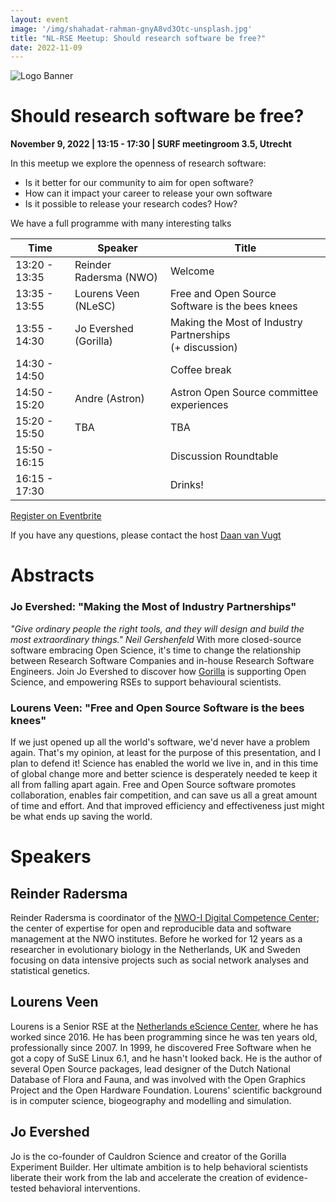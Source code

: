 ```yaml
---
layout: event
image: '/img/shahadat-rahman-gnyA8vd3Otc-unsplash.jpg'
title: "NL-RSE Meetup: Should research software be free?"
date: 2022-11-09
---
```


<!--break-->
![Logo Banner](/img/meetups/logo-banner.jpg)

# Should research software be free?
**November 9, 2022 | 13:15 - 17:30 | SURF meetingroom 3.5, Utrecht**

In this meetup we explore the openness of research software:

- Is it better for our community to aim for open software?
- How can it impact your career to release your own software
- Is it possible to release your research codes? How?

We have a full programme with many interesting talks

| Time | Speaker | Title |
|------|-------|---------|
| 13:20 - 13:35 | Reinder Radersma (NWO) | Welcome
| 13:35 - 13:55 | Lourens Veen (NLeSC) | Free and Open Source Software is the bees knees
| 13:55 - 14:30 | Jo Evershed (Gorilla) | Making the Most of Industry Partnerships<br /> (+ discussion)
| 14:30 - 14:50 |             | Coffee break
| 14:50 - 15:20 | Andre (Astron)       | Astron Open Source committee experiences
| 15:20 - 15:50 | TBA         | TBA
| 15:50 - 16:15 |             | Discussion Roundtable
| 16:15 - 17:30 |             | Drinks!

<a href="https://www.eventbrite.co.uk/e/nl-rse-meetup-should-research-software-be-free-tickets-350352292137" target="_blank">
<div class="btn btn-primary ">
Register on Eventbrite
</div>
</a>

If you have any questions, please contact the host [Daan van Vugt](mailto:dvanvugt@ignitioncomputing.com)


# Abstracts

### Jo Evershed: "Making the Most of Industry Partnerships"
*"Give ordinary people the right tools, and they will design and build the most extraordinary things." Neil Gershenfeld*
With more closed-source software embracing Open Science, it's time to change the relationship between Research Software Companies and in-house Research Software Engineers. Join Jo Evershed to discover how [Gorilla](https://gorilla.sc) is supporting Open Science, and empowering RSEs to support behavioural scientists.

### Lourens Veen: "Free and Open Source Software is the bees knees"
If we just opened up all the world's software, we'd never have a problem again. That's my opinion, at least for the purpose of this presentation, and I plan to defend it! Science has enabled the world we live in, and in this time of global change more and better science is desperately needed te keep it all from falling apart again. Free and Open Source software promotes collaboration, enables fair competition, and can save us all a great amount of time and effort. And that improved efficiency and effectiveness just might be what ends up saving the world.


# Speakers

## Reinder Radersma
Reinder Radersma is coordinator of the [NWO-I Digital Competence Center](https://www.nwo-i.nl/en/nwo-i-projects/nwo-i-digital-competence-center/); the center of expertise for open and reproducible data and software management at the NWO institutes. Before he worked for 12 years as a researcher in evolutionary biology in the Netherlands, UK and Sweden focusing on data intensive projects such as social network analyses and statistical genetics.

## Lourens Veen
Lourens is a Senior RSE at the [Netherlands eScience Center](https://www.esciencecenter.nl/), where he has worked since 2016. He has been programming since he was ten years old, professionally since 2007. In 1999, he discovered Free Software when he got a copy of SuSE Linux 6.1, and he hasn't looked back. He is the author of several Open Source packages, lead designer of the Dutch National Database of Flora and Fauna, and was involved with the Open Graphics Project and the Open Hardware Foundation. Lourens' scientific background is in computer science, biogeography and modelling and simulation.

## Jo Evershed
Jo is the co-founder of Cauldron Science and creator of the Gorilla Experiment Builder. Her ultimate ambition is to help behavioral scientists liberate their work from the lab and accelerate the creation of evidence-tested behavioral interventions.
